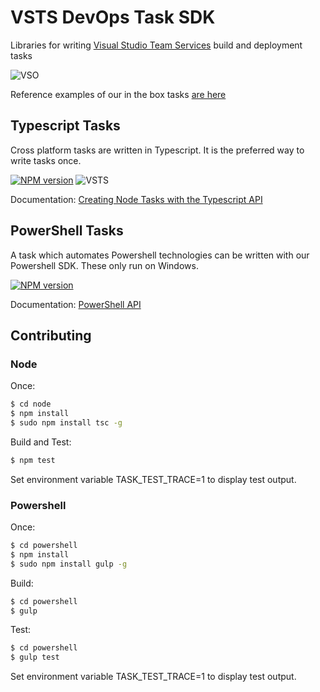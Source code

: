 
# VSTS DevOps Task SDK

Libraries for writing [Visual Studio Team Services](https://www.visualstudio.com/en-us/products/visual-studio-team-services-vs.aspx) build and deployment tasks

![VSO](https://mseng.visualstudio.com/DefaultCollection/_apis/public/build/definitions/b924d696-3eae-4116-8443-9a18392d8544/2553/badge)

Reference examples of our in the box tasks [are here](https://github.com/Microsoft/vsts-tasks)

## Typescript Tasks  

Cross platform tasks are written in Typescript.  It is the preferred way to write tasks once.

[![NPM version][npm-lib-image]][npm-lib-url] ![VSTS](https://mseng.visualstudio.com/DefaultCollection/_apis/public/build/definitions/b924d696-3eae-4116-8443-9a18392d8544/2553/badge)

Documentation: [Creating Node Tasks with the Typescript API](node/README.md)

## PowerShell Tasks

A task which automates Powershell technologies can be written with our Powershell SDK.  These only run on Windows.

[![NPM version][npm-sdk-image]][npm-sdk-url]

Documentation: [PowerShell API](powershell/Docs/README.md)

## Contributing

### Node

Once:
```bash
$ cd node
$ npm install
$ sudo npm install tsc -g
```

Build and Test:
```bash
$ npm test
```
Set environment variable TASK_TEST_TRACE=1 to display test output.

### Powershell

Once:
```bash
$ cd powershell
$ npm install
$ sudo npm install gulp -g
```

Build:
```bash
$ cd powershell
$ gulp
```

Test:
```bash
$ cd powershell
$ gulp test
```

[npm-lib-image]: https://img.shields.io/npm/v/vsts-task-lib.svg?style=flat
[npm-lib-url]: https://www.npmjs.com/package/vsts-task-lib
[npm-sdk-image]: https://img.shields.io/npm/v/vsts-task-sdk.svg?style=flat
[npm-sdk-url]: https://www.npmjs.com/package/vsts-task-sdk

Set environment variable TASK_TEST_TRACE=1 to display test output.
